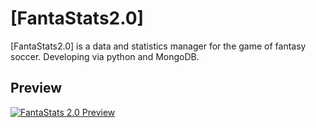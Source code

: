 # [FantaStats2.0]

[FantaStats2.0] is a data and statistics manager for the game of fantasy soccer. Developing via python and MongoDB.


## Preview

[![FantaStats 2.0 Preview](https://assets.startbootstrap.com/img/screenshots/themes/sb-admin-2.png)](https://startbootstrap.github.io/startbootstrap-sb-admin-2/)

